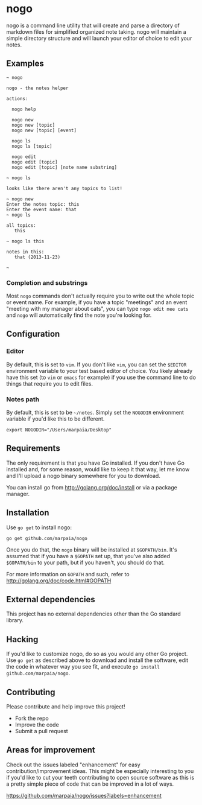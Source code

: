 nogo
====

nogo is a command line utility that will create and parse a directory of
markdown files for simplified organized note taking. nogo will maintain a
simple directory structure and will launch your editor of choice to edit your
notes.

## Examples

```
~ nogo

nogo - the notes helper

actions:

  nogo help

  nogo new
  nogo new [topic]
  nogo new [topic] [event]

  nogo ls
  nogo ls [topic]

  nogo edit
  nogo edit [topic]
  nogo edit [topic] [note name substring]

~ nogo ls

looks like there aren't any topics to list!

~ nogo new
Enter the notes topic: this
Enter the event name: that
~ nogo ls

all topics:
   this

~ nogo ls this

notes in this:
   that (2013-11-23)

~
```

### Completion and substrings

Most `nogo` commands don't actually require you to write out the whole topic
or event name. For example, if you have a topic "meetings" and an event
"meeting with my manager about cats", you can type `nogo edit mee cats` and
`nogo` will automatically find the note you're looking for.

## Configuration

### Editor

By default, this is set to `vim`. If you don't like `vim`, you can set the
`$EDITOR` environment variable to your test based editor of choice. You likely
already have this set (to `vim` or `emacs` for example) if you use the command
line to do things that require you to edit files.

### Notes path

By default, this is set to be `~/notes`. Simply set the `NOGODIR` environment
variable if you'd like this to be different.

```
export NOGODIR="/Users/marpaia/Desktop"
```

## Requirements

The only requirement is that you have Go installed. If you don't have Go
installed and, for some reason, would like to keep it that way, let me know
and I'll upload a nogo binary somewhere for you to download.

You can install go from http://golang.org/doc/install or via a package manager.

## Installation

Use `go get` to install nogo:

```
go get github.com/marpaia/nogo
```

Once you do that, the `nogo` binary will be installed at `$GOPATH/bin`. It's
assumed that if you have a `$GOPATH` set up, that you've also added
`$GOPATH/bin` to your path, but if you haven't, you should do that.

For more information on `GOPATH` and such, refer to http://golang.org/doc/code.html#GOPATH

## External dependencies

This project has no external dependencies other than the Go standard library.

## Hacking

If you'd like to customize nogo, do so as you would any other Go project. Use
`go get` as described above to download and install the software, edit the code
in whatever way you see fit, and execute `go install github.com/marpaia/nogo`.

## Contributing

Please contribute and help improve this project!

- Fork the repo
- Improve the code
- Submit a pull request

## Areas for improvement

Check out the issues labeled "enhancement" for easy contribution/improvement
ideas. This might be especially interesting to you if you'd like to cut your
teeth contributing to open source software as this is a pretty simple piece of
code that can be improved in a lot of ways.

https://github.com/marpaia/nogo/issues?labels=enhancement
